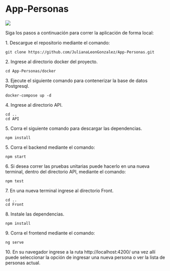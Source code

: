 # App-Personas

![](https://user-images.githubusercontent.com/60897075/129660424-1c0660f9-658c-4c2f-a249-c48677795530.jpg)

Siga los pasos a continuación para correr la aplicación de forma local:

1\. Descargue el repositorio mediante el comando:

```
git clone https://github.com/JulianaLeonGonzalez/App-Personas.git
```

2\. Ingrese al directorio docker del proyecto.

```
cd App-Personas/docker
```

3\. Ejecute el siguiente comando para contenerizar la base de datos Postgresql.

```
docker-compose up -d
```

4\. Ingrese al directorio API.

```
cd ..
cd API 
```

5\. Corra el siguiente comando para descargar las dependencias.

```
npm install
```

5\. Corra el backend mediante el comando:

```
npm start
```

6\. Si desea correr las pruebas unitarias puede hacerlo en una nueva terminal, dentro del directorio API, mediante el comando:

```
npm test
```

7\. En una nueva terminal ingrese al directorio Front.

```
cd ..
cd Front
```

8\. Instale las dependencias.

```
npm install
```

9\. Corra el frontend mediante el comando:

```
ng serve
```

10\. En su navegador ingrese a la ruta http://localhost:4200/ una vez allí puede seleccionar la opción de ingresar una nueva persona o ver la lista de personas actual.
